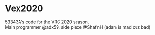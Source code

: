 # Vex2020

53343A's code for the VRC 2020 season.  
Main programmer @adx59, side piece @ShafinH
(adam is mad cuz bad)
